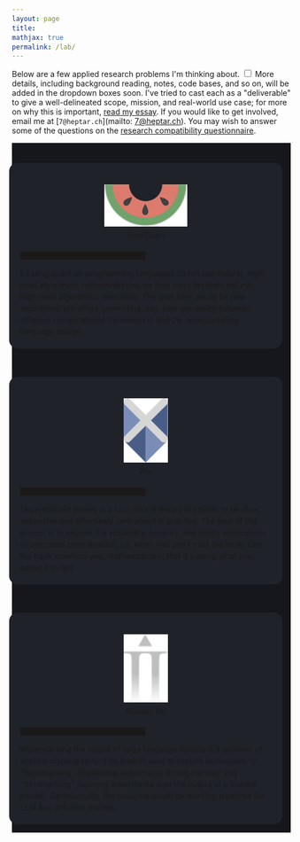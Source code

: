```yaml
---
layout: page
title:
mathjax: true
permalink: /lab/
---
```


Below are a few applied research problems I'm thinking about.<label for="sn-1"
       class="margin-toggle sidenote-number">
</label>
<input type="checkbox"
       id="sn-1"
       class="margin-toggle"/>
	   <span class="sidenote">
	   More details, including background reading, notes, code bases, and so on,
	   will be added in the dropdown boxes soon.
	   </span>
I've tried to cast each as a "deliverable" to give a well-delineated scope, mission, and
real-world use case; for more on why this is important,
[read my essay](/bell).
If you would like to get involved, email me at [`7@heptar.ch`](mailto:
7@heptar.ch).
You may wish to answer some of the questions on the [research compatibility questionnaire](lab/questions).

<div style="background-color: #16171c ; padding: 20px 20px 20px 0px; border: 0px solid
grey; line-height:1.5">
<details>
  <summary>
<div style="background-color: #202229 ; padding: 20px; margin:-5px; border: 0px solid
grey; line-height:1.5; border-radius: 15px">
<figure>
    <div style="text-align:center; padding: 5px"><img src
    ="/img/logos/statecraft.svg" width="150px"/><br>
<span style="font-variant: small-caps">StateCraft</span>
	</div>
	</figure>
<hr style="width:50%;height:15px">
Existing quantum
programming languages do not use natural, high-level
algorithmic representations, so they can't facilitate natural,
high-level algorithmic reasoning. The goal here would be new
algorithmic primitives (permitting, say, interoperability between different
computational frameworks) and the corresponding language design.
</div>
  </summary>
  <p>
<span style="font-variant: small-caps">Background</span> 
<hr style="width:50%; margin-left:0px;height:15px">
To do.
  </p>
</details>
</div>

<div style="background-color: #16171c ; padding: 20px 20px 20px 0px; border: 0px solid
grey; line-height:1.5">
<details>
  <summary>
<div style="background-color: #202229 ; padding: 20px; margin:-5px; border: 0px solid
grey; line-height:1.5; border-radius: 15px">
<figure>
    <div style="text-align:center; padding: 5px"><img src
    ="/img/logos/pax.svg" width="80px"/><br>
<span style="font-variant: small-caps">Paχ</span>
	</div>
	</figure>
<hr style="width:50%;height:15px">
Decentralized money
is a cool idea in theory but tends to be slow, expensive and effectively
centralized in practice. The goal of this project is to explore the scalability, security,
and policy implications of untrusted centralization, i.e. when you don't
trust the bank. Can the bank convince you, mathematically, that it's
doing what you asked it to do?
</div>
  </summary>
  <p>
To do.
  </p>
</details>
</div>

<div style="background-color: #16171c ; padding: 20px 20px 20px 0px; border: 0px solid
grey; line-height:1.5">
<details>
  <summary>
<div style="background-color: #202229 ; padding: 20px; margin:-5px; border: 0px solid
grey; line-height:1.5; border-radius: 15px">
<figure>
    <div style="text-align:center; padding: 5px"><img src
    ="/img/logos/ink.svg" width="80px"/><br>
<span style="font-variant: small-caps">Invisible Ink</span>
	</div>
	</figure>
	<hr style="width:50%;height:15px">
Watermarking the
output of large language models is a problem of applied
cryptography. This project aims to explore techniques for
“backmarking” (implanting watermarks during training) and "frontmarking"
(layering watermarks over the output of a trained model). Optimistically, the outcome would be marking pipelines for LLM and diffusion models.
</div>
  </summary>
  <p>
To do.
  </p>
</details>
</div>

<!-- <div style="background-color: #16171c ; padding: 20px 20px 20px 0px; border: 0px solid
grey; line-height:1.5">
<details>
  <summary>
<div style="background-color: #202229 ; padding: 20px; margin:-5px; border: 0px solid
grey; line-height:1.5; border-radius: 15px">
<figure>
    <div style="text-align:center; padding: 5px"><img src
    ="/img/logos/ink.svg" width="80px"/><br>
<span style="font-variant: small-caps">ETHer</span>
	</div>
	</figure>
	<hr style="width:50%;height:15px">

The Eigenstate Thermalization Hypothesis (ETH) gives a recipe for quantum chaos in pure
states. By extending to higher moments via free cumulants, one can
rigorously connect the ETH to a different sort of quantum randomness
called pseudorandomness. A project to determine connection to
causality, AdS/CFT, and possibly quantum money.
</div>
  </summary>
  <p>
To do.
  </p>
</details>
</div> -->
